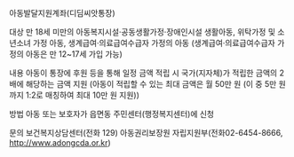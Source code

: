 아동발달지원계좌(디딤씨앗통장)

대상
 만 18세 미만의 아동복지시설·공동생활가정·장애인시설 생활아동, 위탁가정 및 소년소녀 가정 아동, 생계급여·의료급여수급자 가정의 아동 (생계급여·의료급여수급자 가정의 아동은 만 12~17세 가입 가능)

내용
 아동이 통장에 후원 등을 통해 일정 금액 적립 시 국가(지자체)가 적립한 금액의 2배에 해당하는 금액 지원 (아동이 적립할 수 있는 최대 금액은 월 50만 원 (이 중 5만 원까지 1:2로 매칭하여 최대 10만 원 지원))

방법
 아동 또는 보호자가 읍면동 주민센터(행정복지센터)에 신청

문의
 보건복지상담센터(전화 129)
 아동권리보장원 자립지원부(전화02-6454-8666, http://www.adongcda.or.kr)
